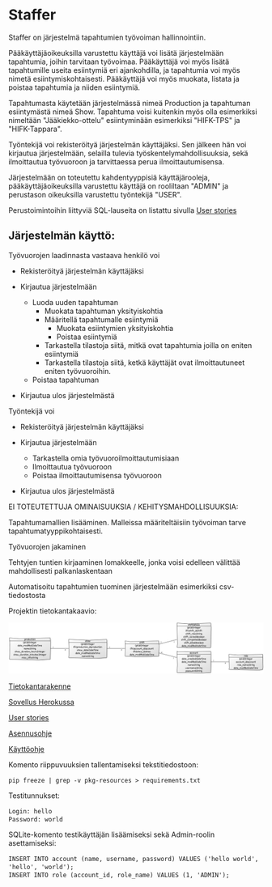 # Staffer


Staffer on järjestelmä tapahtumien työvoiman hallinnointiin.


Pääkäyttäjäoikeuksilla varustettu käyttäjä voi lisätä järjestelmään tapahtumia, joihin tarvitaan työvoimaa. Pääkäyttäjä voi myös lisätä tapahtumille useita esiintymiä eri ajankohdilla, ja tapahtumia voi myös nimetä esiintymiskohtaisesti. Pääkäyttäjä voi myös muokata, listata ja poistaa tapahtumia ja niiden esiintymiä.

Tapahtumasta käytetään järjestelmässä nimeä Production ja tapahtuman esiintymästä nimeä Show. Tapahtuma voisi kuitenkin myös olla esimerkiksi nimeltään "Jääkiekko-ottelu" esiintyminään esimerkiksi "HIFK-TPS" ja "HIFK-Tappara".

Työntekijä voi rekisteröityä järjestelmän käyttäjäksi. Sen jälkeen hän voi kirjautua järjestelmään, selailla tulevia työskentelymahdollisuuksia, sekä ilmoittautua työvuoroon ja tarvittaessa perua ilmoittautumisensa.

Järjestelmään on toteutettu kahdentyyppisiä käyttäjärooleja, pääkäyttäjäoikeuksilla varustettu käyttäjä on rooliltaan "ADMIN" ja perustason oikeuksilla varustettu työntekijä "USER".

Perustoimintoihin liittyviä SQL-lauseita on listattu sivulla [User stories](https://github.com/vlappala/Staffer/tree/master/documentation/userstories.md)




## Järjestelmän käyttö:

Työvuorojen laadinnasta vastaava henkilö voi

* Rekisteröityä järjestelmän käyttäjäksi

* Kirjautua järjestelmään
  * Luoda uuden tapahtuman
    * Muokata tapahtuman yksityiskohtia
    * Määritellä tapahtumalle esiintymiä
      * Muokata esiintymien yksityiskohtia
      * Poistaa esiintymiä
    * Tarkastella tilastoja siitä, mitkä ovat tapahtumia joilla on eniten esiintymiä 
    * Tarkastella tilastoja siitä, ketkä käyttäjät ovat ilmoittautuneet eniten työvuoroihin.
  * Poistaa tapahtuman

* Kirjautua ulos järjestelmästä


Työntekijä voi

* Rekisteröityä järjestelmän käyttäjäksi

* Kirjautua järjestelmään
  * Tarkastella omia työvuoroilmoittautumisiaan
  * Ilmoittautua työvuoroon
  * Poistaa ilmoittautumisensa työvuoroon

* Kirjautua ulos järjestelmästä


EI TOTEUTETTUJA OMINAISUUKSIA / KEHITYSMAHDOLLISUUKSIA:

Tapahtumamallien lisääminen. Malleissa määriteltäisiin työvoiman tarve tapahtumatyyppikohtaisesti.

Työvuorojen jakaminen

Tehtyjen tuntien kirjaaminen lomakkeelle, jonka voisi edelleen välittää mahdollisesti palkanlaskentaan

Automatisoitu tapahtumien tuominen järjestelmään esimerkiksi csv-tiedostosta


Projektin tietokantakaavio:

![Tietokantakaavio](https://github.com/vlappala/Staffer/blob/master/documentation/DBChart.jpg)

[Tietokantarakenne](https://github.com/vlappala/Staffer/blob/master/documentation/dbstructure.md)

[Sovellus Herokussa](http://tsoha-staffer.herokuapp.com/)

[User stories](https://github.com/vlappala/Staffer/tree/master/documentation/userstories.md)

[Asennusohje](https://github.com/vlappala/Staffer/blob/master/documentation/installationguide.md)

[Käyttöohje](https://github.com/vlappala/Staffer/blob/master/documentation/userguide.md)

Komento riippuvuuksien tallentamiseksi tekstitiedostoon: 

    pip freeze | grep -v pkg-resources > requirements.txt
    
Testitunnukset:

    Login: hello
    Password: world
    
SQLite-komento testikäyttäjän lisäämiseksi sekä Admin-roolin asettamiseksi:

    INSERT INTO account (name, username, password) VALUES ('hello world', 'hello', 'world');
    INSERT INTO role (account_id, role_name) VALUES (1, 'ADMIN');


    


